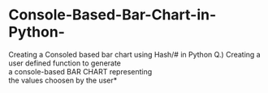 # Console-Based-Bar-Chart-in-Python-
Creating a Consoled based bar chart using Hash/# in Python
Q.) Creating a user defined function to generate 
<br>a console-based BAR CHART representing
<br>the values choosen by the user*
